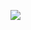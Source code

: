 <a><img src="https://github-readme-stats.vercel.app/api?username=its-mel&show_icons=true&theme=prussian"></a>
